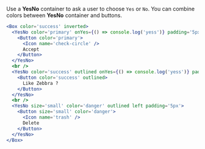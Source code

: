 Use a **YesNo** container to ask a user to choose `Yes` or `No`. You can combine colors between **YesNo** container and buttons.

```jsx
<Box color='success' inverted>
  <YesNo color='primary' onYes={() => console.log('yess')} padding='5px'>
    <Button color='primary'>
      <Icon name='check-circle' />
      Accept
    </Button>
  </YesNo>
  <br />
  <YesNo color='success' outlined onYes={() => console.log('yess')} padding='5px'>
    <Button color='success' outlined>
      Like Zebbra ?
    </Button>
  </YesNo>
  <br />
  <YesNo size='small' color='danger' outlined left padding='5px'>
    <Button size='small' color='danger'>
      <Icon name='trash' />
      Delete
    </Button>
  </YesNo>
</Box>
```